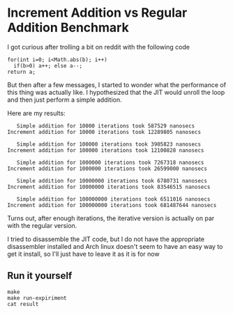 # Increment Addition vs Regular Addition Benchmark
I got curious after trolling a bit on reddit with the following code

```
for(int i=0; i<Math.abs(b); i++)
  if(b>0) a++; else a--;
return a;
```

But then after a few messages, I started to wonder what the performance of this thing was actually like.
I hypothesized that the JIT would unroll the loop and then just perform a simple addition.

Here are my results:

```
   Simple addition for 10000 iterations took 587529 nanosecs
Increment addition for 10000 iterations took 12289805 nanosecs

   Simple addition for 100000 iterations took 3905823 nanosecs
Increment addition for 100000 iterations took 12100828 nanosecs

   Simple addition for 1000000 iterations took 7267318 nanosecs
Increment addition for 1000000 iterations took 26599000 nanosecs

   Simple addition for 10000000 iterations took 6780731 nanosecs
Increment addition for 10000000 iterations took 83546515 nanosecs

   Simple addition for 100000000 iterations took 6511016 nanosecs
Increment addition for 100000000 iterations took 681487644 nanosecs
```


Turns out, after enough iterations, the iterative version is actually on par with the regular version.

I tried to disassemble the JIT code, but I do not have the appropriate disassembler installed and Arch linux doesn't seem to have an easy way to get it install, so I'll just have to leave it as it is for now

## Run it yourself

```
make
make run-expiriment
cat result
```
